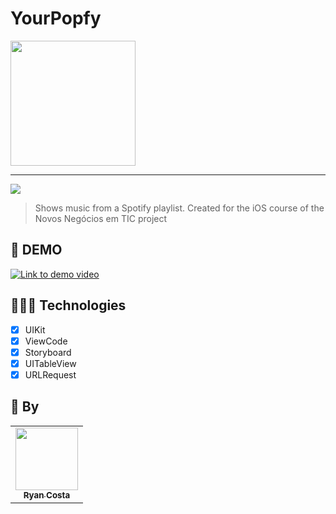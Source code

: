 # YourPopfy

<img width="200" src="https://github.com/ryancosta15/YourPopfy/assets/89921782/723bfaa2-4fea-422e-9216-919a64a6a0d6">

<hr>





<img src="https://img.shields.io/badge/Swift-FA7343?style=for-the-badge&logo=swift&logoColor=white">

> Shows music from a Spotify playlist. Created for the iOS course of the Novos Negócios em TIC project

## 🎥 DEMO
[![Link to demo video](https://github.com/ryancosta15/YourPopfy/assets/89921782/723bfaa2-4fea-422e-9216-919a64a6a0d6)]([http://www.youtube.com/watch?v=DkoN7SA1MuE](https://github.com/ryancosta15/YourPopfy/assets/89921782/f269eda2-e411-46de-a3d3-ed50a84ed06c) "Go to video")

## 👩🏾‍💻 Technologies
- [x] UIKit
- [x] ViewCode
- [x] Storyboard
- [x] UITableView
- [x] URLRequest

## 🤝 By

<table>
  <tr>
    <td align="center">
      <a href="https://github.com/ryancosta15">
        <img src="https://avatars.githubusercontent.com/u/89921782?v=4" width="100px;"/><br>
        <sub>
          <b>Ryan Costa</b>
        </sub>
      </a>
    </td>
  </tr>
</table>
